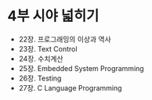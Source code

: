 # 4부 시야 넓히기

  - 22장. 프로그래밍의 이상과 역사
  - 23장. Text Control
  - 24장. 수치계산
  - 25장. Embedded System Programming
  - 26장. Testing
  - 27장. C Language Programming
